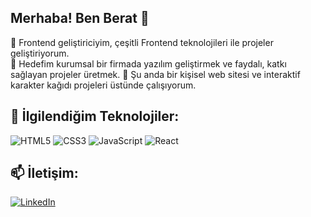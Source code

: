 ## Merhaba! Ben Berat 👋

🚀 Frontend geliştiriciyim, çeşitli Frontend teknolojileri ile projeler geliştiriyorum.   
🎯 Hedefim kurumsal bir firmada yazılım geliştirmek ve faydalı, katkı sağlayan projeler üretmek. 
🌱 Şu anda bir kişisel web sitesi ve interaktif karakter kağıdı projeleri üstünde çalışıyorum.

## 💼 İlgilendiğim Teknolojiler:
![HTML5](https://img.shields.io/badge/HTML5-E34F26?style=for-the-badge&logo=html5&logoColor=white)
![CSS3](https://img.shields.io/badge/CSS3-1572B6?style=for-the-badge&logo=css3&logoColor=white)
![JavaScript](https://img.shields.io/badge/JavaScript-F7DF1E?style=for-the-badge&logo=javascript&logoColor=black)
![React](https://img.shields.io/badge/React-20232A?style=for-the-badge&logo=react&logoColor=61DAFB)

## 📫 İletişim:
[![LinkedIn](https://img.shields.io/badge/LinkedIn-blue?style=for-the-badge&logo=linkedin)](https://linkedin.com/in/berattyurtt)
